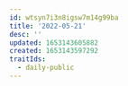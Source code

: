 ```yaml
---
id: wtsyn7i3n8igsw7m14g99ba
title: '2022-05-21'
desc: ''
updated: 1653143605882
created: 1653143597292
traitIds:
  - daily-public
---
```



